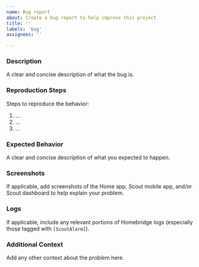 ```yaml
---
name: Bug report
about: Create a bug report to help improve this project
title: ''
labels: 'bug'
assignees: ''

---
```


### Description
A clear and concise description of what the bug is.

### Reproduction Steps
Steps to reproduce the behavior:
1. …
2. …
3. …

### Expected Behavior
A clear and concise description of what you expected to happen.

### Screenshots
If applicable, add screenshots of the Home app, Scout mobile app, and/or Scout dashboard to help explain your problem.

### Logs
If applicable, include any relevant portions of Homebridge logs (especially those tagged with `[ScoutAlarm]`).

### Additional Context
Add any other context about the problem here.
